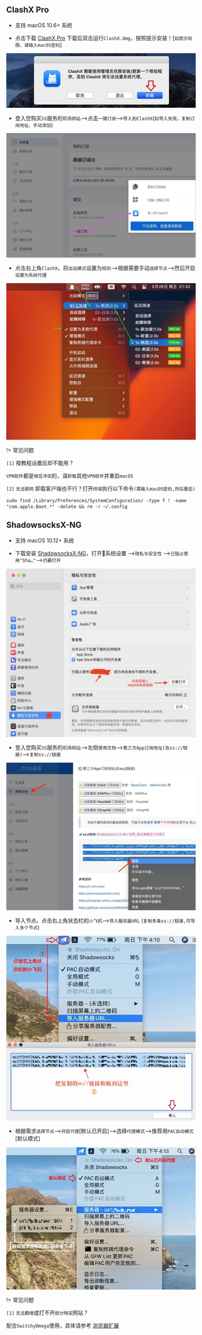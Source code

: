 ## ClashX Pro

* 支持 macOS 10.6+ 系统

* 点击下载 <a href="media/mac/ClashX.dmg" target="_blank">ClashX Pro</a> 下载后双击运行`ClashX.dmg`，按照提示安装！[`如提示权限，请输入macOS密码`]

![ClashX](media/mac/clx_1.jpg ':size=720')

* 登入您购买`SS`服务的`机场网站`-->点击`一键订阅`-->`导入到ClashX`(`如导入失败，复制订阅地址，手动添加`)

![ClashX](media/mac/clx_2.jpg ':size=720')

* 点击右上角`ClashX`，将`出站模式`设置为`规则`-->根据需要手动`选择节点`-->然后开启`设置为系统代理`

![ClashX](media/mac/clx_3.jpg ':size=720')

!> 常见问题

`[1]` 按教程设置后却不能用？

`VPN软件`都是`相互冲突`的，请`卸载`其他`VPN软件`并重启`macOS`

`[2]` `无法联网` 卸载客户端也不行？打开`终端`执行以下命令`(需输入macOS密码,然后重启)`

```
sudo find /Library/Preferences/SystemConfiguration/ -type f ! -name "com.apple.Boot.*" -delete && rm -r ~/.config
```

## ShadowsocksX-NG

* 支持 macOS 10.12+ 系统

* 下载安装 <a href="media/mac/ShadowsocksX-NG.dmg" target="_blank">ShadowsocksX-NG</a>，打开系统设置 -->`隐私与安全性` -->`已阻止使用"Sha…"`-->`仍要打开`

![ShadowsocksX-NG](media/mac/sec.jpg ':size=720')

* 登入您购买`SS`服务的`机场网站`-->左侧`使用文档`-->`第三方App订阅地址(及ss://链接)`-->`复制ss://链接`

![ShadowsocksX-NG](media/mac/ssx_1.jpg ':size=720')

* 导入节点。点击右上角状态栏的`小飞机`-->`导入服务器URL` (`复制多条ss://链接,可导入多个节点`)

![ShadowsocksX-NG](media/mac/ssx_2.jpg ':size=720')

* 根据需求`选择节点`-->`开启代理`[默认已开启]-->选择`代理模式`-->推荐用`PAC自动模式`[默认模式]

![ShadowsocksX-NG](media/mac/ssx_3.jpg ':size=720')

!> 常见问题

`[1]` `无法翻墙`或打不开`部分特定`网站？

配合`SwitchyOmega`使用，具体请参考 [浏览器扩展](SwitchyOmega)

